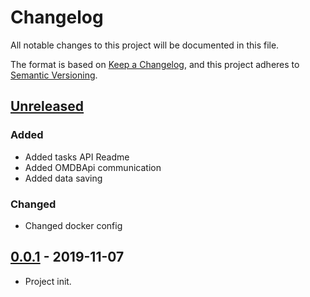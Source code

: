 # Changelog
All notable changes to this project will be documented in this file.

The format is based on [Keep a Changelog](https://keepachangelog.com/en/1.0.0/),
and this project adheres to [Semantic Versioning](https://semver.org/spec/v2.0.0.html).

## [Unreleased]
### Added
- Added tasks API Readme
- Added OMDBApi communication
- Added data saving

### Changed
- Changed docker config

## [0.0.1] - 2019-11-07
- Project init.


[Unreleased]: https://github.com/Atryni/symfonyAPI-sample/compare/v0.0.1...HEAD
[0.0.1]: https://github.com/Atryni/symfonyAPI-sample/releases/tag/v0.0.1